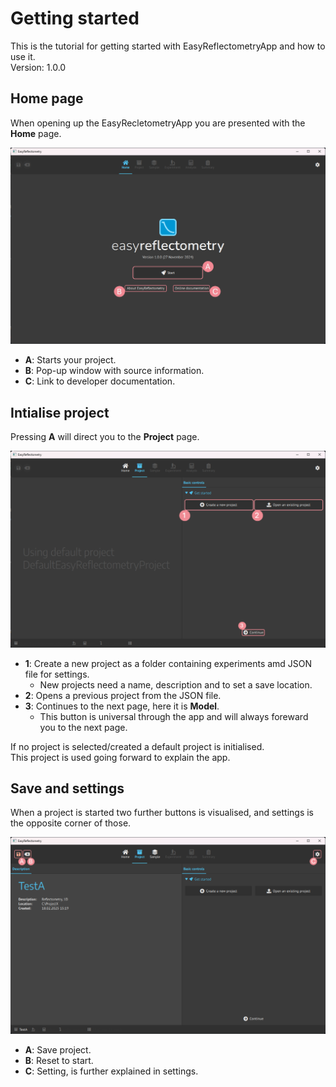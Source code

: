 # Getting started
This is the tutorial for getting started with EasyReflectometryApp and how to use it.  
Version: 1.0.0 

## Home page
When opening up the EasyRecletometryApp you are presented with the **Home** page.  

<img src='./_images/home.png' width='800px'></img>

- **A**: Starts your project.
- **B**: Pop-up window with source information.
- **C**: Link to developer documentation.

## Intialise project

Pressing **A** will direct you to the **Project** page.  

<img src='./_images/project.png' width='800px'></img>

- **1**: Create a new project as a folder containing experiments amd JSON file for settings.
   - New projects need a name, description and to set a save location.
- **2**: Opens a previous project from the JSON file.
- **3**: Continues to the next page, here it is **Model**.
    - This button is universal through the app and will always foreward you to the next page.


If no project is selected/created a default project is initialised.  
This project is used going forward to explain the app.

## Save and settings
When a project is started two further buttons is visualised, and settings is the opposite corner of those.

<img src='./_images/save_setting.png' width='800px'></img>

- **A**: Save project.
- **B**: Reset to start.
- **C**: Setting, is further explained in settings.